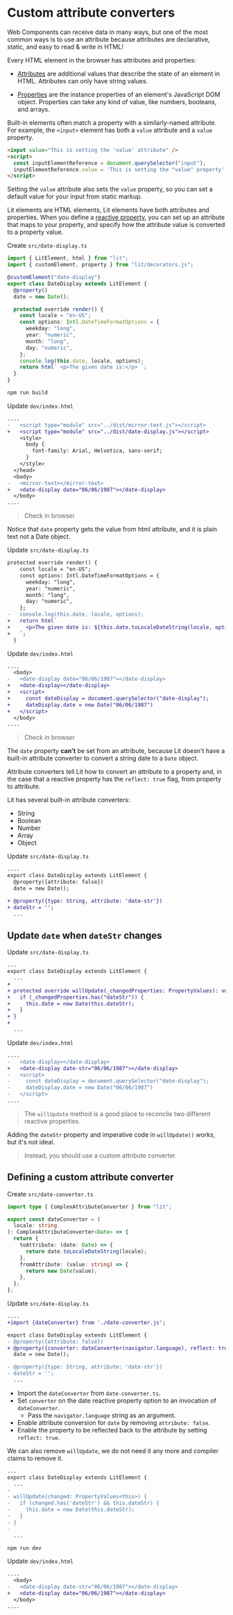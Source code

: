 # Custom attribute converters

Web Components can receive data in many ways, but one of the most common ways is to use an attribute because attributes are declarative, static, and easy to read & write in HTML!

Every HTML element in the browser has attributes and properties:

- [Attributes](https://developer.mozilla.org/en-US/docs/Glossary/Attribute) are additional values that describe the state of an element in HTML. Attributes can only have string values.

- [Properties](https://developer.mozilla.org/en-US/docs/Glossary/Property/JavaScript) are the instance properties of an element's JavaScript DOM object. Properties can take any kind of value, like numbers, booleans, and arrays.

Built-in elements often match a property with a similarly-named attribute. For example, the `<input>` element has both a `value` attribute and a `value` property.

```html
<input value="This is setting the 'value' attribute" />
<script>
  const inputElementReference = document.querySelector("input");
  inputElementReference.value = 'This is setting the "value" property';
</script>
```

Setting the `value` attribute also sets the `value` property, so you can set a default value for your input from static markup.

Lit elements are HTML elements, Lit elements have both attributes and properties. When you define a [reactive property](https://lit.dev/docs/components/properties/), you can set up an attribute that maps to your property, and specify how the attribute value is converted to a property value.

Create `src/date-display.ts`

```ts
import { LitElement, html } from "lit";
import { customElement, property } from "lit/decorators.js";

@customElement("date-display")
export class DateDisplay extends LitElement {
  @property()
  date = new Date();

  protected override render() {
    const locale = "en-US";
    const options: Intl.DateTimeFormatOptions = {
      weekday: "long",
      year: "numeric",
      month: "long",
      day: "numeric",
    };
    console.log(this.date, locale, options);
    return html` <p>The given date is:</p> `;
  }
}
```

```bash
npm run build
```

Update `dev/index.html`

```diff
....
-   <script type="module" src="../dist/mirror-text.js"></script>
+   <script type="module" src="../dist/date-display.js"></script>
    <style>
      body {
        font-family: Arial, Helvetica, sans-serif;
      }
    </style>
  </head>
  <body>
-   <mirror-text></mirror-text>
+   <date-display date="06/06/1987"></date-display>
  </body>
....
```

> Check in browser

Notice that `date` property gets the value from html attribute, and it is plain text not a Date object.

Update `src/date-display.ts`

```diff
protected override render() {
    const locale = "en-US";
    const options: Intl.DateTimeFormatOptions = {
      weekday: "long",
      year: "numeric",
      month: "long",
      day: "numeric",
    };
-   console.log(this.date, locale, options);
+   return html`
+     <p>The given date is: ${this.date.toLocaleDateString(locale, options)}</p>
+   `;
  }
```

Update `dev/index.html`

```diff
....
  <body>
-   <date-display date="06/06/1987"></date-display>
+   <date-display></date-display>
+   <script>
+     const dateDisplay = document.querySelector("date-display");
+     dateDisplay.date = new Date("06/06/1987")
+   </script>
  </body>
....
```

> Check in browser

The `date` property **can't** be set from an attribute, because Lit doesn't have a built-in attribute converter to convert a string date to a `Date` object.

Attribute converters tell Lit how to convert an attribute to a property and, in the case that a reactive property has the `reflect: true` flag, from property to attribute.

Lit has several built-in attribute converters:

- String
- Boolean
- Number
- Array
- Object

Update `src/date-display.ts`

```diff
....
export class DateDisplay extends LitElement {
  @property({attribute: false})
  date = new Date();

+ @property({type: String, attribute: 'date-str'})
+ dateStr = '';
  ...
```

## Update `date` when `dateStr` changes

Update `src/date-display.ts`

```diff
...
export class DateDisplay extends LitElement {
  ...
+
+ protected override willUpdate(_changedProperties: PropertyValues): void {
+   if (_changedProperties.has("dateStr")) {
+     this.date = new Date(this.dateStr);
+   }
+ }
+
  ...
```

Update `dev/index.html`

```diff
....
-   <date-display></date-display>
+   <date-display date-str="06/06/1987"></date-display>
-   <script>
-     const dateDisplay = document.querySelector("date-display");
-     dateDisplay.date = new Date("06/06/1987")
-   </script>
....
```

> The `willUpdate` method is a good place to reconcile two different reactive properties.

Adding the `dateStr` property and imperative code in `willUpdate()` _works_, but it's not ideal.

> Instead, you should use a custom attribute converter.

## Defining a custom attribute converter

Create `src/date-converter.ts`

```ts
import type { ComplexAttributeConverter } from "lit";

export const dateConverter = (
  locale: string
): ComplexAttributeConverter<Date> => {
  return {
    toAttribute: (date: Date) => {
      return date.toLocaleDateString(locale);
    },
    fromAttribute: (value: string) => {
      return new Date(value);
    },
  };
};
```

Update `src/date-display.ts`

```diff
....
+import {dateConverter} from './date-converter.js';

export class DateDisplay extends LitElement {
- @property({attribute: false})
+ @property({converter: dateConverter(navigator.language), reflect: true})
  date = new Date();

- @property({type: String, attribute: 'date-str'})
- dateStr = '';
  ...
```


- Import the `dateConverter` from `date-converter.ts`.
- Set `converter` on the date reactive property option to an invocation of `dateConverter`.
    - Pass the `navigator.language` string as an argument.
- Enable attribute conversion for `date` by removing `attribute: false`.
- Enable the property to be reflected back to the attribute by setting `reflect: true`.

We can also remove `willUpdate`, we do not need it any more and compiler claims to remove it.

```diff
...
export class DateDisplay extends LitElement {
  ...
-
- willUpdate(changed: PropertyValues<this>) {
-   if (changed.has('dateStr') && this.dateStr) {
-     this.date = new Date(this.dateStr);
-   }
- }
-
  ...
```

```bash
npm run dev
```

Update `dev/index.html`

```diff
....
  <body>
-   <date-display date-str="06/06/1987"></date-display>
+   <date-display date="06/06/1987"></date-display>
  </body>
....
```